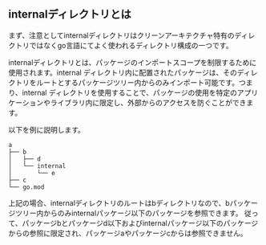 ## internalディレクトリとは

まず、注意としてinternalディレクトリはクリーンアーキテクチャ特有のディレクトリではなくgo言語にてよく使われるディレクトリ構成の一つです。

internalディレクトリとは、パッケージのインポートスコープを制限するために使用されます。internal ディレクトリ内に配置されたパッケージは、そのディレクトリをルートとするパッケージツリー内からのみインポート可能です。つまり、internal ディレクトリを使用することで、パッケージの使用を特定のアプリケーションやライブラリ内に限定し、外部からのアクセスを防ぐことができます。

以下を例に説明します。

```
a
├── b
│   ├── d
│   └── internal
│       └── e
├── c
└── go.mod
```
上記の場合、internalディレクトリのルートはbディレクトリなので、bパッケージツリー内からのみinternalパッケージ以下のパッケージを参照できます。
従って、パッケージbとパッケージd以下およびinternalパッケージ以下のパッケージからの参照に限定され、パッケージaやパッケージcからは参照できません。

